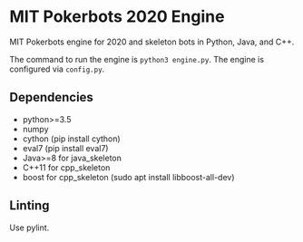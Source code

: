 # MIT Pokerbots 2020 Engine
MIT Pokerbots engine for 2020 and skeleton bots in Python, Java, and C++.

The command to run the engine is ```python3 engine.py```. The engine is configured via ```config.py```.

## Dependencies
 - python>=3.5
 - numpy
 - cython (pip install cython)
 - eval7 (pip install eval7)
 - Java>=8 for java_skeleton
 - C++11 for cpp_skeleton
 - boost for cpp_skeleton (sudo apt install libboost-all-dev)

## Linting
Use pylint.
